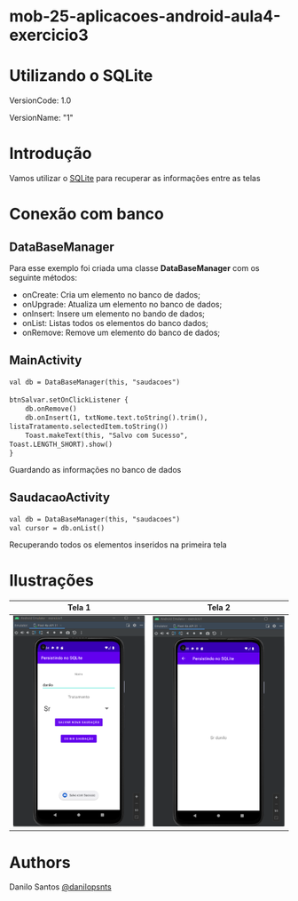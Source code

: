 # mob-25-aplicacoes-android-aula4-exercicio3

# Utilizando o SQLite
VersionCode: 1.0

VersionName: "1"

# Introdução
Vamos utilizar o [SQLite](https://www.sqlite.org/index.html) para recuperar as informações entre as telas
# Conexão com banco

## DataBaseManager
Para esse exemplo foi criada uma classe **DataBaseManager** com os seguinte métodos:
- onCreate: Cria um elemento no banco de dados;
- onUpgrade: Atualiza um elemento no banco de dados;
- onInsert: Insere um elemento no bando de dados;
- onList: Listas todos os elementos do banco dados;
- onRemove: Remove um elemento do banco de dados;
## MainActivity
```
val db = DataBaseManager(this, "saudacoes")

btnSalvar.setOnClickListener {
    db.onRemove()
    db.onInsert(1, txtNome.text.toString().trim(), listaTratamento.selectedItem.toString())
    Toast.makeText(this, "Salvo com Sucesso", Toast.LENGTH_SHORT).show()
}
```
Guardando as informações no banco de dados

## SaudacaoActivity
```
val db = DataBaseManager(this, "saudacoes")
val cursor = db.onList()
```
Recuperando todos os elementos inseridos na primeira tela

# Ilustrações

| Tela 1     | Tela 2     |  
| ------------- | ------------- |
|![Aplicativo 1](img_readme/v1.png)|![Aplicativo 2](img_readme/v1.1.png)|


# Authors

Danilo Santos
[@danilopsnts](https://www.linkedin.com/in/danilopsnts/)